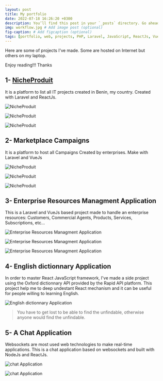 ```yaml
---
layout: post
title: My portfolio
date: 2022-07-18 16:26:20 +0300
description: You’ll find this post in your `_posts` directory. Go ahead and edit it and re-build the site to see your changes. # Add post description (optional)
img: workflow.jpg # Add image post (optional)
fig-caption: # Add figcaption (optional)
tags: [portfolio, web, projects, PHP, Laravel, JavaScript, ReactJs, VueJs]
---
```


Here are some of projects I've made. Some are hosted on Internet but others on my laptop.

Enjoy reading!!! Thanks

## 1- [NicheProduit](https://nicheproduit.scirylab.com/)

It is a platform to list all IT projects created in Benin, my country. Created with Laravel and ReactJs.

![NicheProduit]({{site.baseurl}}/assets/img/NicheProHom.PNG)

![NicheProduit]({{site.baseurl}}/assets/img/NicheProduitLogin.PNG)

![NicheProduit]({{site.baseurl}}/assets/img/NicheProduitDashboard.PNG)

## 2- Marketplace Campaigns

It is a platform to host all Campaigns Created by enterprises. Make with Laravel and VueJs

![NicheProduit]({{site.baseurl}}/assets/img/callMhome.PNG)

![NicheProduit]({{site.baseurl}}/assets/img/CallMprof.PNG)

![NicheProduit]({{site.baseurl}}/assets/img/CallMaTab.PNG)

## 3- Enterprise Resources Managment Application

This is a Laravel and VueJs based project made to handle an enterprise resources: Customers, Commercial Agents, Products, Services, Subscriptions, etc...

![Enterprise Resources Managment Application]({{site.baseurl}}/assets/img/jandj.PNG)

![Enterprise Resources Managment Application]({{site.baseurl}}/assets/img/jandjdash.PNG)

![Enterprise Resources Managment Application]({{site.baseurl}}/assets/img/jandjclients.PNG)

## 4- English dictionnary Application

In order to master React JavaScript framework, I've made a side project using the Oxford dictionnary API provided by the Rapid API platform. This project help me to deep undestant React mechanism and it can be useful for people willing to learning English.

![English dictionnary Application]({{site.baseurl}}/assets/img/dico-app.PNG)

>You have to get lost to be able to find the unfindable, otherwise anyone would find the unfindable.

## 5- A Chat Application

Websockets are most used web technologies to make real-time applications. This is a chat application based on websockets and built with NodeJs and ReactJs.

![chat Application]({{site.baseurl}}/assets/img/chat1.PNG)

![chat Application]({{site.baseurl}}/assets/img/chat2.PNG)